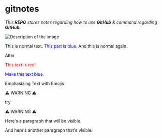 # gitnotes
*This **REPO** stores notes regarding how to use **GitHub** & command regarding **GitHub**.*



![Description of the image](./gitnotes/20240530_122911.png)

This is normal text. <span style="color:blue">This part is blue.</span> And this is normal again.

Alter

<font color="red">This text is red!</font>

<!-- Or -->

<p style="color:blue">Make this text blue.</p>

Emphasizing Text with Emojis

⚠️ WARNING ⚠️

try

:warning: WARNING :warning:

Here's a paragraph that will be visible.

[This is a comment that will be hidden.]: #

And here's another paragraph that's visible.
